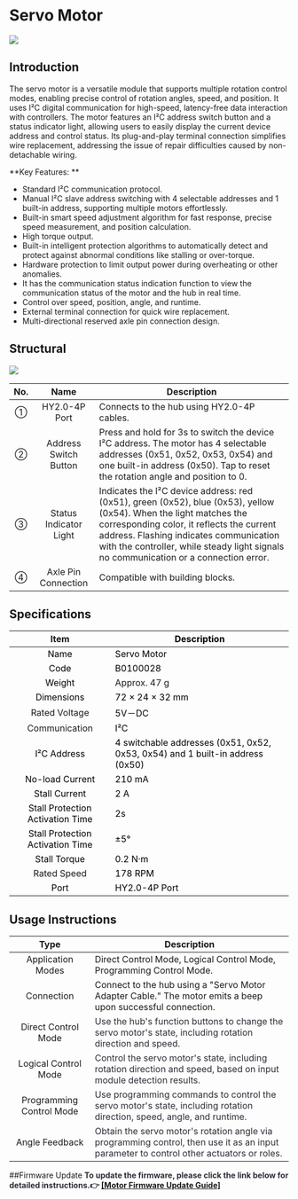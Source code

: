 # Servo Motor
![](img/ServoMotor01.png)

## Introduction  
The servo motor is a versatile module that supports multiple rotation control modes, enabling precise control of rotation angles, speed, and position. It uses I²C digital communication for high-speed, latency-free data interaction with controllers. The motor features an I²C address switch button and a status indicator light, allowing users to easily display the current device address and control status. Its plug-and-play terminal connection simplifies wire replacement, addressing the issue of repair difficulties caused by non-detachable wiring.  



**Key Features:  **

+ Standard I²C communication protocol.  
+ Manual I²C slave address switching with 4 selectable addresses and 1 built-in address, supporting multiple motors effortlessly.  
+ Built-in smart speed adjustment algorithm for fast response, precise speed measurement, and position calculation.  
+ High torque output.  
+ Built-in intelligent protection algorithms to automatically detect and protect against abnormal conditions like stalling or over-torque.  
+  Hardware protection to limit output power during overheating or other anomalies.  
+ It has the communication status indication function to view the communication status of the motor and the hub in real time.
+ Control over speed, position, angle, and runtime.  
+ External terminal connection for quick wire replacement.  
+ Multi-directional reserved axle pin connection design.  

## Structural  
![](img/ServoMotor02.png)



| No.   | Name   | Description   |
| :---: | :---: | --- |
| ① | HY2.0-4P Port | Connects to the hub using HY2.0-4P cables.   |
| ②  | Address Switch Button   | Press and hold for 3s to switch the device I²C address. The motor has 4 selectable addresses (0x51, 0x52, 0x53, 0x54) and one built-in address (0x50). Tap to reset the rotation angle and position to 0.   |
| ③  |  Status Indicator Light   | Indicates the I²C device address: red (0x51), green (0x52), blue (0x53), yellow (0x54). When the light matches the corresponding color, it reflects the current address. Flashing indicates communication with the controller, while steady light signals no communication or a connection error.   |
| ④  |  Axle Pin Connection   |  Compatible with building blocks.   |




## Specifications  
| Item | <font style="color:rgb(0,0,0);">Description</font> |
| :---: | --- |
| <font style="color:rgb(0,0,0);"> Name  </font> | <font style="color:rgb(0,0,0);"> Servo Motor  </font> |
| <font style="color:rgb(0,0,0);">Code</font> | <font style="color:rgb(0,0,0);">B0100028</font> |
| <font style="color:rgb(0,0,0);"> Weight  </font> |  Approx. 47 g   |
| <font style="color:rgb(0,0,0);"> Dimensions  </font> | <font style="color:rgb(0,0,0);"> 72 × 24 × 32 mm  </font> |
|  Rated Voltage   | <font style="color:rgb(0,0,0);">5V－DC</font> |
|  Communication   | <font style="color:rgb(0,0,0);">I²C </font> |
| <font style="color:rgb(0,0,0);">  I²C Address  </font> | <font style="color:rgb(0,0,0);">4 switchable addresses (0x51, 0x52, 0x53, 0x54) and 1 built-in address (0x50)  </font> |
| <font style="color:rgb(0,0,0);"> No-load Current  </font> | <font style="color:rgb(0,0,0);"> 210 mA  </font> |
| <font style="color:rgb(0,0,0);">     Stall Current  </font> | <font style="color:rgb(0,0,0);"> 2 A  </font> |
| <font style="color:rgb(0,0,0);"> Stall Protection Activation Time   </font> | <font style="color:rgb(0,0,0);">2s</font> |
| <font style="color:rgb(0,0,0);"> Stall Protection Activation Time  </font> | <font style="color:rgb(0,0,0);">±5°</font> |
| <font style="color:rgb(0,0,0);"> Stall Torque  </font> | <font style="color:rgb(0,0,0);"> 0.2 N·m  </font> |
|  Rated Speed   | <font style="color:rgb(0,0,0);"> 178 RPM  </font> |
| <font style="color:rgb(0,0,0);">Port</font> | <font style="color:rgb(0,0,0);">HY2.0-4P  Port</font> |


## Usage Instructions 
| Type |  Description   |
| :---: | --- |
|  Application Modes   | Direct Control Mode, Logical Control Mode, Programming Control Mode.   |
|  Connection   | Connect to the hub using a "Servo Motor Adapter Cable." The motor emits a beep upon successful connection.   |
|  Direct Control Mode   | <font style="color:rgb(44, 44, 54);">Use the hub's function buttons to change the servo motor's state, including rotation direction and speed.  </font> |
|  Logical Control Mode   | <font style="color:rgb(44, 44, 54);">Control the servo motor's state, including rotation direction and speed, based on input module detection results.  </font> |
|  Programming Control Mode   | <font style="color:rgb(44, 44, 54);">Use programming commands to control the servo motor's state, including rotation direction, speed, angle, and runtime.  </font> |
|  Angle Feedback   | <font style="color:rgb(44, 44, 54);">Obtain the servo motor's rotation angle via programming control, then use it as an input parameter to control other actuators or roles.  </font> |


##Firmware Update 
 **<font style="color:rgb(44, 44, 54);">To update the firmware, please click the link below for detailed instructions.👉  </font>**
  [**[Motor Firmware Update Guide]**](https://www.yuque.com/crystal-vzc6k/cfl3ix/zahe4931hy64b1be)

